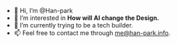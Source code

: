 - 👋 Hi, I’m @Han-park
- 👀 I’m interested in <b>How will AI change the Design.</b>
- 🌱 I’m currently trying to be a tech builder.
- 📫 Feel free to contact me through <a href="mailto:me@han-park.info">me@han-park.info</a>.

<!---
Han-park/Han-park is a ✨ special ✨ repository because its `README.md` (this file) appears on your GitHub profile.
You can click the Preview link to take a look at your changes.
--->
